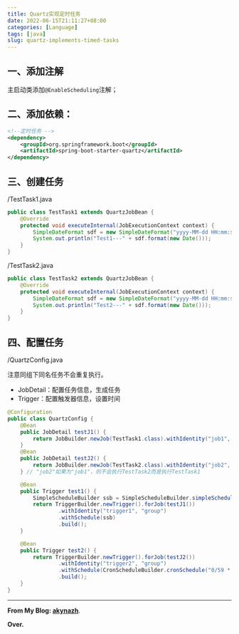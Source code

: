 ```yaml
---
title: Quartz实现定时任务
date: 2022-06-15T21:11:27+08:00
categories: [Language]
tags: [java]
slug: quartz-implements-timed-tasks
---
```


## 一、添加注解

主启动类添加`@EnableScheduling`注解；

## 二、添加依赖：

```xml
<!--定时任务 -->
<dependency>
    <groupId>org.springframework.boot</groupId>
    <artifactId>spring-boot-starter-quartz</artifactId>
</dependency>
```

## 三、创建任务

/TestTask1.java

```java
public class TestTask1 extends QuartzJobBean {
    @Override
    protected void executeInternal(JobExecutionContext context) {
        SimpleDateFormat sdf = new SimpleDateFormat("yyyy-MM-dd HH:mm:ss");
        System.out.println("Test1---" + sdf.format(new Date()));
    }
}
```

/TestTask2.java

```java
public class TestTask2 extends QuartzJobBean {
    @Override
    protected void executeInternal(JobExecutionContext context) {
        SimpleDateFormat sdf = new SimpleDateFormat("yyyy-MM-dd HH:mm:ss");
        System.out.println("Test2---" + sdf.format(new Date()));
    }
}
```

## 四、配置任务

/QuartzConfig.java

注意同组下同名任务不会重复执行。

- JobDetail：配置任务信息，生成任务
- Trigger：配置触发器信息，设置时间

```java
@Configuration
public class QuartzConfig {
    @Bean
    public JobDetail testJ1() {
        return JobBuilder.newJob(TestTask1.class).withIdentity("job1", "group").storeDurably().build();
    }
    @Bean
    public JobDetail testJ2() {
        return JobBuilder.newJob(TestTask2.class).withIdentity("job2", "group").storeDurably().build();
    } // "job2"如果为"job1"，则不会执行TestTask2而是执行TestTask1

    @Bean
    public Trigger test1() {
        SimpleScheduleBuilder ssb = SimpleScheduleBuilder.simpleSchedule().withIntervalInSeconds(59).repeatForever();
        return TriggerBuilder.newTrigger().forJob(testJ1())
                .withIdentity("trigger1", "group")
                .withSchedule(ssb)
                .build();
    }

    @Bean
    public Trigger test2() {
        return TriggerBuilder.newTrigger().forJob(testJ2())
                .withIdentity("trigger2", "group")
                .withSchedule(CronScheduleBuilder.cronSchedule("0/59 * * * * ?"))
                .build();
    }
}
```

---

**From My Blog: [akynazh](https://akynazh.site)**.

**Over.**